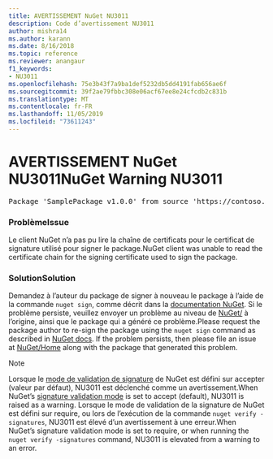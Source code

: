 ```yaml
---
title: AVERTISSEMENT NuGet NU3011
description: Code d’avertissement NU3011
author: mishra14
ms.author: karann
ms.date: 8/16/2018
ms.topic: reference
ms.reviewer: anangaur
f1_keywords:
- NU3011
ms.openlocfilehash: 75e3b43f7a9ba1def5232db5dd4191fab656ae6f
ms.sourcegitcommit: 39f2ae79fbbc308e06acf67ee8e24cfcdb2c831b
ms.translationtype: MT
ms.contentlocale: fr-FR
ms.lasthandoff: 11/05/2019
ms.locfileid: "73611243"
---
```

# <a name="nuget-warning-nu3011"></a><span data-ttu-id="c0f2b-103">AVERTISSEMENT NuGet NU3011</span><span class="sxs-lookup"><span data-stu-id="c0f2b-103">NuGet Warning NU3011</span></span>

<pre>Package 'SamplePackage v1.0.0' from source 'https://contoso.com/index.json': The primary signature is invalid.</pre>

### <a name="issue"></a><span data-ttu-id="c0f2b-104">Problème</span><span class="sxs-lookup"><span data-stu-id="c0f2b-104">Issue</span></span>

<span data-ttu-id="c0f2b-105">Le client NuGet n’a pas pu lire la chaîne de certificats pour le certificat de signature utilisé pour signer le package.</span><span class="sxs-lookup"><span data-stu-id="c0f2b-105">NuGet client was unable to read the certificate chain for the signing certificate used to sign the package.</span></span>


### <a name="solution"></a><span data-ttu-id="c0f2b-106">Solution</span><span class="sxs-lookup"><span data-stu-id="c0f2b-106">Solution</span></span>

<span data-ttu-id="c0f2b-107">Demandez à l’auteur du package de signer à nouveau le package à l’aide de la commande `nuget sign`, comme décrit dans la [documentation NuGet](https://docs.microsoft.com/nuget/create-packages/sign-a-package). Si le problème persiste, veuillez envoyer un problème au niveau de [NuGet/](https://github.com/NuGet/Home/issues) à l’origine, ainsi que le package qui a généré ce problème.</span><span class="sxs-lookup"><span data-stu-id="c0f2b-107">Please request the package author to re-sign the package using the `nuget sign` command as described in [NuGet docs](https://docs.microsoft.com/nuget/create-packages/sign-a-package). If the problem persists, then please file an issue at [NuGet/Home](https://github.com/NuGet/Home/issues) along with the package that generated this problem.</span></span>


> [!Note]
> <span data-ttu-id="c0f2b-108">Lorsque le [mode de validation de signature](https://docs.microsoft.com/nuget/consume-packages/installing-signed-packages#configure-package-signature-requirements) de NuGet est défini sur accepter (valeur par défaut), NU3011 est déclenché comme un avertissement.</span><span class="sxs-lookup"><span data-stu-id="c0f2b-108">When NuGet’s [signature validation mode](https://docs.microsoft.com/nuget/consume-packages/installing-signed-packages#configure-package-signature-requirements) is set to accept (default), NU3011 is raised as a warning.</span></span> <span data-ttu-id="c0f2b-109">Lorsque le mode de validation de la signature de NuGet est défini sur require, ou lors de l’exécution de la commande `nuget verify -signatures`, NU3011 est élevé d’un avertissement à une erreur.</span><span class="sxs-lookup"><span data-stu-id="c0f2b-109">When NuGet’s signature validation mode is set to require, or when running the `nuget verify -signatures` command, NU3011 is elevated from a warning to an error.</span></span> 
